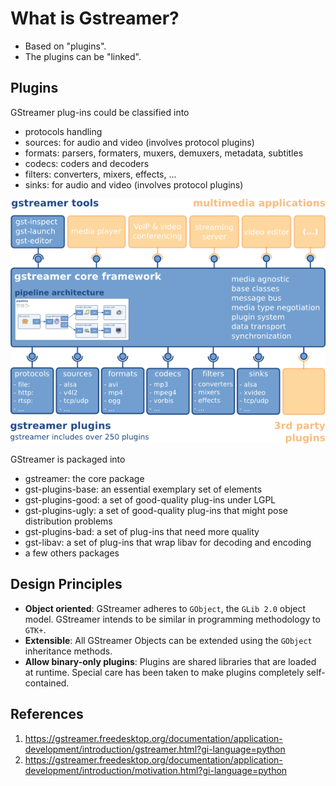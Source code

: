 # What is Gstreamer?

- Based on "plugins".
- The plugins can be "linked".

## Plugins

GStreamer plug-ins could be classified into
- protocols handling
- sources: for audio and video (involves protocol plugins)
- formats: parsers, formaters, muxers, demuxers, metadata, subtitles
- codecs: coders and decoders
- filters: converters, mixers, effects, ...
- sinks: for audio and video (involves protocol plugins)

![](../assets/gstreamer-overview.png)

GStreamer is packaged into
- gstreamer: the core package
- gst-plugins-base: an essential exemplary set of elements
- gst-plugins-good: a set of good-quality plug-ins under LGPL
- gst-plugins-ugly: a set of good-quality plug-ins that might pose distribution problems
- gst-plugins-bad: a set of plug-ins that need more quality
- gst-libav: a set of plug-ins that wrap libav for decoding and encoding
- a few others packages

## Design Principles

- **Object oriented**: GStreamer adheres to `GObject`, the `GLib 2.0` object model. GStreamer intends to be similar in programming methodology to `GTK+`.
- **Extensible**: All GStreamer Objects can be extended using the `GObject` inheritance methods.
- **Allow binary-only plugins**: Plugins are shared libraries that are loaded at runtime. Special care has been taken to make plugins completely self-contained.

## References

1. https://gstreamer.freedesktop.org/documentation/application-development/introduction/gstreamer.html?gi-language=python
2. https://gstreamer.freedesktop.org/documentation/application-development/introduction/motivation.html?gi-language=python
